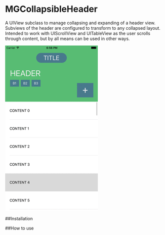 # MGCollapsibleHeader
A UIView subclass to manage collapsing and expanding of a header view. Subviews of the header are configured to transform to any collapsed layout. Intended to work with UIScrollView and UITableView as the user scrolls through content, but by all means can be used in other ways.

![Demo Gif](Screenshots/mgcollapsibleheader_demo.gif)

##Installation

##How to use
